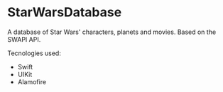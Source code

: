 # StarWarsDatabase
A database of Star Wars' characters, planets and movies. Based on the SWAPI API.

Tecnologies used:
- Swift
- UIKit
- Alamofire
